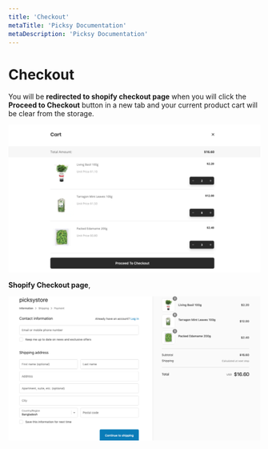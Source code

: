 ```yaml
---
title: 'Checkout'
metaTitle: 'Picksy Documentation'
metaDescription: 'Picksy Documentation'
---
```


# Checkout

You will be **redirected to shopify checkout page** when you will click the **Proceed to Checkout** button in a new tab and your current product cart will be clear from the storage.

![](./assets/cart-view.png)

**Shopify Checkout page**,

![](./assets/shopify-checkout.png)
